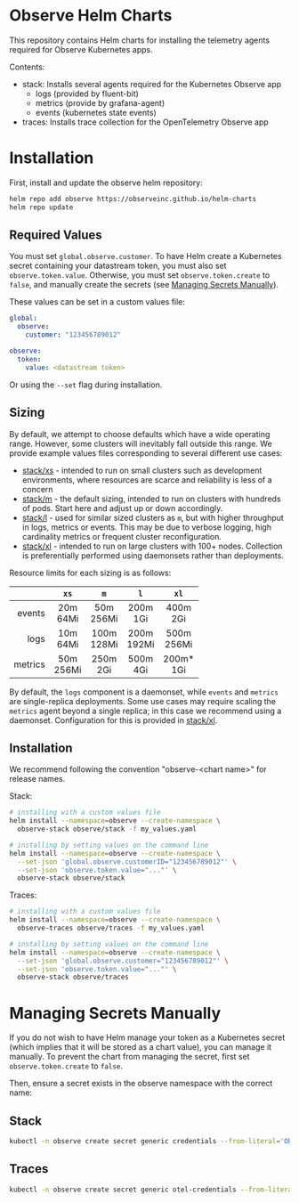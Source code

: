 # Observe Helm Charts

This repository contains Helm charts for installing the telemetry agents required for Observe Kubernetes apps.

Contents:
* stack: Installs several agents required for the Kubernetes Observe app
  * logs (provided by fluent-bit)
  * metrics (provide by grafana-agent)
  * events (kubernetes state events)
* traces: Installs trace collection for the OpenTelemetry Observe app

# Installation

First, install and update the observe helm repository:

```bash
helm repo add observe https://observeinc.github.io/helm-charts
helm repo update
```

## Required Values
You must set `global.observe.customer`. To have Helm create a Kubernetes secret containing your
datastream token, you must also set `observe.token.value`. Otherwise, you must set `observe.token.create`
to `false`, and manually create the secrets (see [Managing Secrets Manually](#managing-secrets-manually)).

These values can be set in a custom values file:

```yaml
global:
  observe:
    customer: "123456789012"

observe:
  token:
    value: <datastream token>
```

Or using the `--set` flag during installation.

## Sizing

By default, we attempt to choose defaults which have a wide operating
range. However, some clusters will inevitably fall outside this range. We
provide example values files corresponding to several different use cases:

- [stack/xs](https://github.com/observeinc/helm-charts/tree/main/examples/stack/values-xs.yaml) - intended to run on small clusters such as development environments, where resources are scarce and reliability is less of a concern
- [stack/m](https://github.com/observeinc/helm-charts/tree/main/examples/stack/values-m.yaml) - the default sizing, intended to run on clusters with hundreds of pods. Start here and adjust up or down accordingly.
- [stack/l](https://github.com/observeinc/helm-charts/tree/main/examples/stack/values-l.yaml) - used for similar sized clusters as `m`, but with higher throughput in logs, metrics or events. This may be due to verbose logging, high cardinality metrics or frequent cluster reconfiguration.
- [stack/xl](https://github.com/observeinc/helm-charts/tree/main/examples/stack/values-xl.yaml) - intended to run on large clusters with 100+ nodes. Collection is preferentially performed using daemonsets rather than deployments.

Resource limits for each sizing is as follows:

|         |     `xs`     |      `m`      |      `l`      |     `xl`      |
|--------:|:------------:|:-------------:|:-------------:|:-------------:|
|  events | 20m<br>64Mi  | 50m<br>256Mi  |  200m<br>1Gi  |  400m<br>2Gi  |
|    logs | 10m<br>64Mi  | 100m<br>128Mi | 200m<br>192Mi | 500m<br>256Mi |
| metrics | 50m<br>256Mi |  250m<br>2Gi  |  500m<br>4Gi  | 200m*<br>1Gi  |

By default, the `logs` component is a daemonset, while `events` and `metrics` are
single-replica deployments. Some use cases may require scaling the `metrics`
agent beyond a single replica; in this case we recommend using a daemonset.
Configuration for this is provided in [stack/xl](https://github.com/observeinc/helm-charts/tree/main/examples/stack/values-xl.yaml).

## Installation

We recommend following the convention "observe-\<chart name\>" for release names.

Stack:
```bash
# installing with a custom values file
helm install --namespace=observe --create-namespace \
  observe-stack observe/stack -f my_values.yaml

# installing by setting values on the command line
helm install --namespace=observe --create-namespace \
  --set-json 'global.observe.customerID="123456789012"' \
  --set-json 'observe.token.value="..."' \
  observe-stack observe/stack
```

Traces:
```bash
# installing with a custom values file
helm install --namespace=observe --create-namespace \
  observe-traces observe/traces -f my_values.yaml

# installing by setting values on the command line
helm install --namespace=observe --create-namespace \
  --set-json 'global.observe.customer="123456789012"' \
  --set-json 'observe.token.value="..."' \
  observe-stack observe/traces
```

# Managing Secrets Manually

If you do not wish to have Helm manage your token as a Kubernetes secret (which implies
that it will be stored as a chart value), you can manage it manually. To prevent the chart
from managing the secret, first set `observe.token.create` to `false`.

Then, ensure a secret exists in the observe namespace with the correct name:

## Stack

```bash
kubectl -n observe create secret generic credentials --from-literal='OBSERVE_TOKEN=<datastream token>'
```

## Traces

```bash
kubectl -n observe create secret generic otel-credentials --from-literal='OBSERVE_TOKEN=<datastream token>'
```
